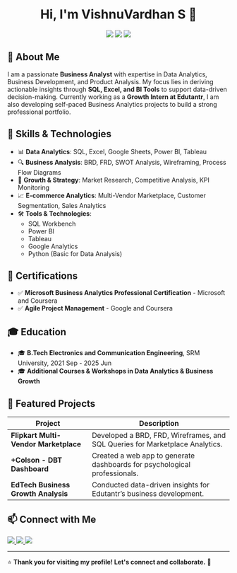 <h1 align="center">Hi, I'm VishnuVardhan S 👋</h1>

<p align="center">
  <img src="https://img.shields.io/badge/Business%20Analyst-Expert-blue?style=for-the-badge&logo=databricks&logoColor=white" />
  <img src="https://img.shields.io/badge/Data%20Analytics-SQL-orange?style=for-the-badge&logo=postgresql&logoColor=white" />
  <img src="https://img.shields.io/badge/EdTech%20Growth-Intern-green?style=for-the-badge&logo=readthedocs&logoColor=white" />
</p>

## 🚀 About Me

I am a passionate **Business Analyst** with expertise in Data Analytics, Business Development, and Product Analysis. My focus lies in deriving actionable insights through **SQL, Excel, and BI Tools** to support data-driven decision-making. Currently working as a **Growth Intern at Edutantr**, I am also developing self-paced Business Analytics projects to build a strong professional portfolio.

## 🎯 Skills & Technologies

- 📊 **Data Analytics**: SQL, Excel, Google Sheets, Power BI, Tableau
- 🔍 **Business Analysis**: BRD, FRD, SWOT Analysis, Wireframing, Process Flow Diagrams
- 🏢 **Growth & Strategy**: Market Research, Competitive Analysis, KPI Monitoring
- 📈 **E-commerce Analytics**: Multi-Vendor Marketplace, Customer Segmentation, Sales Analytics
- 🛠 **Tools & Technologies**:
  - SQL Workbench
  - Power BI
  - Tableau
  - Google Analytics
  - Python (Basic for Data Analysis)

## 📜 Certifications

- ✅ **Microsoft Business Analytics Professional Certification** - Microsoft and Coursera
- ✅ **Agile Project Management** - Google and Coursera
  
## 🎓 Education

- 🎓 **B.Tech Electronics and Communication Engineering**, SRM University, 2021 Sep - 2025 Jun
- 🎓 **Additional Courses & Workshops in Data Analytics & Business Growth**

## 🌟 Featured Projects

| Project | Description |
|---------|-------------|
| **Flipkart Multi-Vendor Marketplace** | Developed a BRD, FRD, Wireframes, and SQL Queries for Marketplace Analytics. |
| **+Colson - DBT Dashboard** | Created a web app to generate dashboards for psychological professionals. |
| **EdTech Business Growth Analysis** | Conducted data-driven insights for Edutantr’s business development. |

## 📫 Connect with Me

<p align="left">
  <a href="https://www.linkedin.com/in/vishnuvardhan-s-analyst/" target="_blank">
    <img src="https://img.shields.io/badge/LinkedIn-Profile-blue?style=for-the-badge&logo=linkedin" />
  </a>
  <a href="https://github.com/vishnuvardhan-analyst" target="_blank">
    <img src="https://img.shields.io/badge/GitHub-Projects-black?style=for-the-badge&logo=github" />
  </a>
  <a href="mailto:vishnuvardhan.analyst@gmail.com">
    <img src="https://img.shields.io/badge/Email-Contact-red?style=for-the-badge&logo=gmail" />
  </a>
</p>

---
⭐ **Thank you for visiting my profile! Let's connect and collaborate.** 🚀
